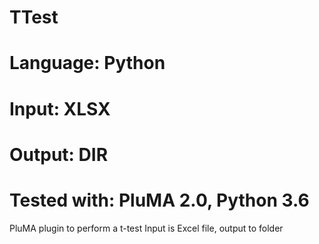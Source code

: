 # TTest
# Language: Python
# Input: XLSX
# Output: DIR
# Tested with: PluMA 2.0, Python 3.6


PluMA plugin to perform a t-test
Input is Excel file, output to folder
